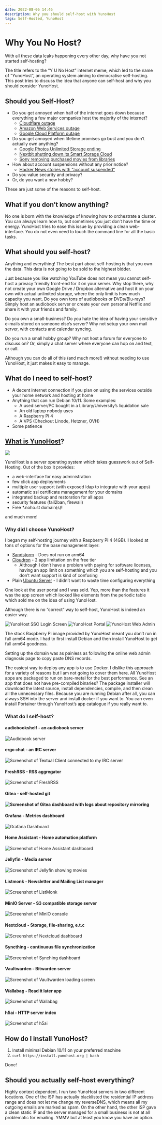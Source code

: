 ```yaml
---
date: 2022-08-05 14:46
description: Why you should self-host with YunoHost
tags: Self-Hosted, YunoHost
---
```


# Why You No Host?

With all these data leaks happening every other day, why have you not started self-hosting?

The title refers to the “Y U No Host” internet meme, which led to the name of “YunoHost”, an operating system aiming to democratise self-hosting. This post tries to discuss the idea that anyone can self-host and why you should consider YunoHost.

## Should you Self-Host?

* Do you get annoyed when half of the internet goes down because everything a few major companies host the majority of the internet?
  * [Cloudflare outage](https://blog.cloudflare.com/cloudflare-outage-on-june-21-2022/)
  * [Amazon Web Services outage](https://www.fiercetelecom.com/cloud/extended-aws-outage-disrupts-services-across-globe)
  * [Google Cloud Platform outage](https://www.crn.com/news/cloud/google-cloud-outage-takes-major-websites-and-apps-down)
* Do you get annoyed when lifetime promises go bust and you don’t actually own anything?
  * [Google Photos Unlimited Storage ending](https://support.google.com/photos/answer/10100180?hl=en)
  * [Nextbit shutting down its Smart Storage Cloud](https://www.theverge.com/2018/1/9/16867380/nextbit-smart-storage-cloud-service-shut-down-robin-phone) 
  * [Sony removing purchased movies from libraries](https://www.theverge.com/2022/7/8/23199861/playstation-store-film-tv-show-removed-austria-germany-studiocanal)
* How about account suspensions without any prior notice?
  * [Hacker News stories with “account suspended“](https://hn.algolia.com/?dateRange=all&page=0&prefix=true&query=account%20suspended&sort=byPopularity&type=story)
* Do you value security and privacy?
* Or, do you want a new hobby?

These are just some of the reasons to self-host.

## What if you don’t know anything?

No one is born with the knowledge of knowing how to orchestrate a cluster. You can always learn how to, but sometimes you just don’t have the time or energy. YunoHost tries to ease this issue by providing a clean web-interface. You do not even need to touch the command line for all the basic tasks.

## What should you self-host?

Anything and everything! The best part about self-hosting is that you own the data. This data is not going to be sold to the highest bidder.

Just because you like watching YouTube does not mean you cannot self-host a privacy friendly front-end for it on your server. Why stop there, why not create your own Google Drive / Dropbox alternative and host it on your own with actual unlimited storage, where the only limit is how much capacity you want. Do you own tons of audiobooks or DVDs/Blu-rays? Simply host an audiobook server or create your own personal Netflix and share it with your friends and family.

Do you own a small-business? Do you hate the idea of having your sensitive e-mails stored on someone else’s server? Why not setup your own mail server, with contacts and calendar syncing.

Do you run a small hobby group? Why not host a forum for everyone to discuss on? Or, simply a chat server where everyone can hop on and text, or call.

Although you can do all of this (and much more!) without needing to use YunoHost, it just makes it easy to manage.

## What do I need to self-host?

* A decent internet connection if you plan on using the services outside your home network and hosting at home
* Anything that can run Debian 10/11. Some examples:
  * A used server/PC bought in a Library/University’s liquidation sale
  * An old laptop nobody uses
  * A Raspberry Pi 4
  * A VPS (Checkout Linode, Hetzner, OVH)
* Some patience

## [What is YunoHost](https://yunohost.org/en/whatsyunohost?q=%2Fwhatsyunohost)?

 ![](/assets/y-u-n-o/meme.png)

YunoHost is a server operating system which takes  guesswork out of Self-Hosting. Out of the box it provides:

* a web-interface for easy administration
* few click app deployments 
* multiple user support (with exposed ldap to integrate with your apps)
* automatic ssl certificate management for your domains
* integrated backup and restoration for all apps
* security features (fail2ban, firewall)
* Free *.noho.st domain(s)!

and much more!

### Why did I choose YunoHost?

I began my self-hosting journey with a Raspberry Pi 4 (4GB). I looked at tons of options for the base management layer:

* [Sandstorm](https://sandstorm.io/install) - Does not run on arm64
* [Cloudron](https://www.cloudron.io) - 2 app limitation on the free tier
  * Although I don’t have a problem with paying for software licenses, having an app limit on something which you are self-hosting and you don’t want support is kind of confusing
* Plain [Ubuntu Server](https://ubuntu.com/download/server) - I didn’t want to waste time configuring everything

One look at the user portal and I was sold. Yep, more than the features it was the app screen which looked like elements from the periodic table which sold me on the idea of using YunoHost. 

Although there is no “correct“ way to self-host, YunoHost is indeed an easier way.

 ![YunoHost SSO Login Screen](/assets/y-u-n-o/ssys.png)
 ![YunoHost Portal](/assets/y-u-n-o/ssyp.png)
 ![YunoHost Web Admin](/assets/y-u-n-o/ssyw.png)

The stock Raspberry Pi image provided by YunoHost meant you don’t run in full arm64 mode. I had to first install Debian and then install YunoHost to get full arm64 goodness. 

Setting up the domain was as painless as following the online web admin diagnosis page to copy paste DNS records. 

The easiest way to deploy any app is to use Docker. I dislike this approach for a variety of reasons but I am not going to cover them here. All YunoHost apps are packaged to run on bare-metal for the best performance. See an app that does not have pre-compiled binaries? The package installer will download the latest source, install dependencies, compile, and then clean all the unnecessary files. Because you are running Debian after all, you can always SSH into the server and install docker if you want to. You can even install Portainer through YunoHost’s app catalogue if you really want to. 

### What do I self-host?

#### audiobookshelf - an audiobook server

 ![Audiobook server](/assets/y-u-n-o/ssabs.png)

#### ergo chat - an IRC server

 ![Screenshot of Textual Client connected to my IRC server](/assets/y-u-n-o/sst.png)

#### FreshRSS - RSS aggregator

 ![Screenshot of FreshRSS](/assets/y-u-n-o/ssfr.png)

#### Gitea - self-hosted git

####  ![Screenshot of Gitea dashboard with logs about repository mirroring](/assets/y-u-n-o/ssgi.png)

#### Grafana - Metrics dashboard

![Grafana Dashboard](/assets/y-u-n-o/ssgr.png)

#### Home Assistant - Home automation platform

 ![Screenshot of Home Assistant dashboard](/assets/y-u-n-o/ssha.png)

#### Jellyfin - Media server

 ![Screenshot of Jellyfin showing movies ](/assets/y-u-n-o/ssj.png)

#### Listmonk - Newsletter and Mailing List manager

 ![Screenshot of ListMonk](/assets/y-u-n-o/ssl.png)

#### MinIO Server - S3 compatible storage server

 ![Screenshot of MinIO console](/assets/y-u-n-o/ssm.png)

#### Nextcloud - Storage, file-sharing, e.t.c

 ![Screenshot of Nextcloud dashboard](/assets/y-u-n-o/ssn.png)

#### Syncthing - continuous file synchronization

 ![Screenshot of Synching dashboard](/assets/y-u-n-o/sss.png)

#### Vaultwarden - Bitwarden server 

 ![Screenshot of Vaultwarden loading screen](/assets/y-u-n-o/ssv.png)

#### Wallabag - Read it later app

 ![Screenshot of Wallabag](/assets/y-u-n-o/ssw.png)

#### h5ai - HTTP server index

 ![Screenshot of h5ai](/assets/y-u-n-o/ssh.png)


## How do I install YunoHost?


1. Install minimal Debian 10/11  on your preferred machine
2. `curl https://install.yunohost.org | bash`

Done!

## Should you actually self-host everything?

Highly context dependent. I run two YunoHost servers in two different locations. One of the ISP has actually blacklisted the residential IP address range and does not let me change my reverseDNS, which means all my outgoing emails are marked as spam. On the other hand, the other ISP gave a clean static IP and the server managed for a small business is not at all problematic for emailing. YMMV but at least you know you have an option.